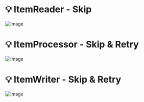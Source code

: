 # 💡 ItemReader - Skip

![image](https://github.com/user-attachments/assets/2a6ce2ec-367e-4ef2-beb0-feda69ebbb2c)

# 💡 ItemProcessor - Skip & Retry

![image](https://github.com/user-attachments/assets/81683a48-70f3-43c9-b7ef-cb1dc1f34cc8)

# 💡 ItemWriter - Skip & Retry

![image](https://github.com/user-attachments/assets/79b36b6f-f247-4c54-878d-2bd7be71b5f9)
